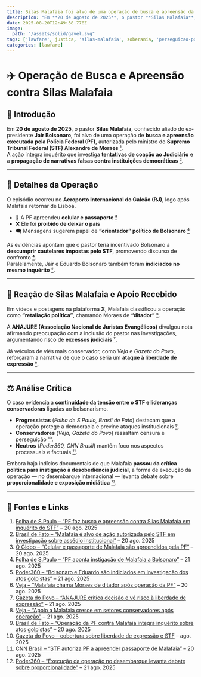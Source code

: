 ```yaml
---
title: Silas Malafaia foi alvo de uma operação de busca e apreensão da Polícia Federal
description: "Em **20 de agosto de 2025**, o pastor **Silas Malafaia**, conhecido aliado do ex-presidente **Jair Bolsonaro**, foi alvo de uma operação de **busca e apreensão executada pela Polícia Federal (PF)**, autorizada pelo ministro do **Supremo Tribunal Federal (STF) Alexandre de Moraes**"
date: 2025-08-20T12:49:38.778Z
image: 
  path: "/assets/solid/gavel.svg"
tags: ['lawfare', justica, 'silas-malafaia', soberania, 'perseguicao-politica']
categories: [lawfare]
---
```


# ✈️ Operação de Busca e Apreensão contra Silas Malafaia  

## 📌 Introdução  
Em **20 de agosto de 2025**, o pastor **Silas Malafaia**, conhecido aliado do ex-presidente **Jair Bolsonaro**, foi alvo de uma operação de **busca e apreensão executada pela Polícia Federal (PF)**, autorizada pelo ministro do **Supremo Tribunal Federal (STF) Alexandre de Moraes** [¹](#1).  
A ação integra inquérito que investiga **tentativas de coação ao Judiciário** e a **propagação de narrativas falsas contra instituições democráticas** [²](#2).  

---

## 🔎 Detalhes da Operação  
O episódio ocorreu no **Aeroporto Internacional do Galeão (RJ)**, logo após Malafaia retornar de Lisboa.  

- 📱 A PF apreendeu **celular e passaporte** [³](#3)  
- ❌ Ele foi **proibido de deixar o país**  
- 🗨️ Mensagens sugerem papel de **“orientador” político de Bolsonaro** [⁴](#4)  

As evidências apontam que o pastor teria incentivado Bolsonaro a **descumprir cautelares impostas pelo STF**, promovendo discurso de confronto [⁴](#4).  
Paralelamente, Jair e Eduardo Bolsonaro também foram **indiciados no mesmo inquérito** [⁵](#5).  

---

## 🎤 Reação de Silas Malafaia e Apoio Recebido  
Em vídeos e postagens na plataforma **X**, Malafaia classificou a operação como **“retaliação política”**, chamando Moraes de **“ditador”** [⁶](#6).  

A **ANAJURE (Associação Nacional de Juristas Evangélicos)** divulgou nota afirmando preocupação com a inclusão do pastor nas investigações, argumentando risco de **excessos judiciais** [⁷](#7).  

Já veículos de viés mais conservador, como *Veja* e *Gazeta do Povo*, reforçaram a narrativa de que o caso seria um **ataque à liberdade de expressão** [⁸](#8).  

---

## ⚖️ Análise Crítica  
O caso evidencia a **continuidade da tensão entre o STF e lideranças conservadoras** ligadas ao bolsonarismo.  

- **Progressistas** (*Folha de S.Paulo, Brasil de Fato*) destacam que a operação protege a democracia e previne ataques institucionais [⁹](#9).  
- **Conservadores** (*Veja, Gazeta do Povo*) ressaltam censura e perseguição [¹⁰](#10).  
- **Neutros** (*Poder360, CNN Brasil*) mantêm foco nos aspectos processuais e factuais [¹¹](#11).  

Embora haja indícios documentais de que Malafaia **passou da crítica política para instigação à desobediência judicial**, a forma de execução da operação — no desembarque internacional — levanta debate sobre **proporcionalidade e exposição midiática** [¹²](#12).  

---

## 📎 Fontes e Links  

1. <a name="1"></a> [Folha de S.Paulo – “PF faz busca e apreensão contra Silas Malafaia em inquérito do STF”](https://www1.folha.uol.com.br/) – 20 ago. 2025  
2. <a name="2"></a> [Brasil de Fato – “Malafaia é alvo de ação autorizada pelo STF em investigação sobre assédio institucional”](https://www.brasildefato.com.br/) – 20 ago. 2025  
3. <a name="3"></a> [O Globo – “Celular e passaporte de Malafaia são apreendidos pela PF”](https://oglobo.globo.com/) – 20 ago. 2025  
4. <a name="4"></a> [Folha de S.Paulo – “PF aponta instigação de Malafaia a Bolsonaro”](https://www1.folha.uol.com.br/) – 21 ago. 2025  
5. <a name="5"></a> [Poder360 – “Bolsonaro e Eduardo são indiciados em investigação dos atos golpistas”](https://www.poder360.com.br/) – 21 ago. 2025  
6. <a name="6"></a> [Veja – “Malafaia chama Moraes de ditador após operação da PF”](https://veja.abril.com.br/) – 20 ago. 2025  
7. <a name="7"></a> [Gazeta do Povo – “ANAJURE critica decisão e vê risco à liberdade de expressão”](https://www.gazetadopovo.com.br/) – 21 ago. 2025  
8. <a name="8"></a> [Veja – “Apoio a Malafaia cresce em setores conservadores após operação”](https://veja.abril.com.br/) – 21 ago. 2025  
9. <a name="9"></a> [Brasil de Fato – “Operação da PF contra Malafaia integra inquérito sobre atos golpistas”](https://www.brasildefato.com.br/) – 20 ago. 2025  
10. <a name="10"></a> [Gazeta do Povo – cobertura sobre liberdade de expressão e STF](https://www.gazetadopovo.com.br/) – ago. 2025  
11. <a name="11"></a> [CNN Brasil – “STF autoriza PF a apreender passaporte de Malafaia”](https://www.cnnbrasil.com.br/) – 20 ago. 2025  
12. <a name="12"></a> [Poder360 – “Execução da operação no desembarque levanta debate sobre proporcionalidade”](https://www.poder360.com.br/) – 21 ago. 2025  
